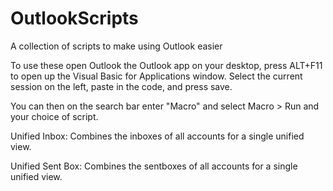 # OutlookScripts
A collection of scripts to make using Outlook easier

To use these open Outlook the Outlook app on your desktop, press ALT+F11 to open up the Visual Basic for Applications window. Select the current session on the left, paste in the code, and press save.

You can then on the search bar enter "Macro" and select Macro > Run and your choice of script.

Unified Inbox: Combines the inboxes of all accounts for a single unified view.

Unified Sent Box: Combines the sentboxes of all accounts for a single unified view.
